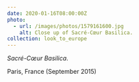 ```yaml
---
date: 2020-01-16T08:00:00Z
photo:
  - url: /images/photos/1579161600.jpg
    alt: Close up of Sacré-Cœur Basilica.
collection: look_to_europe
---
```

*Sacré-Cœur Basilica*.

Paris, France (September 2015)
